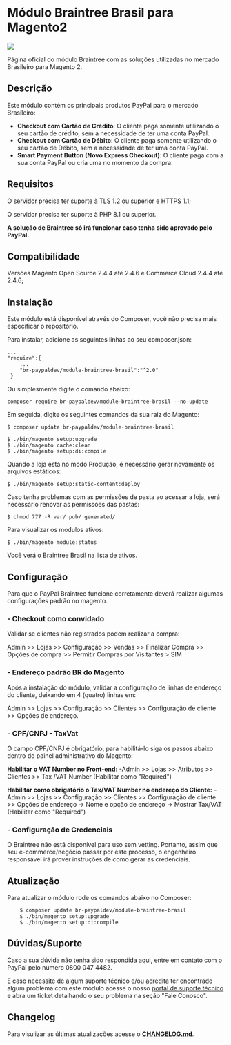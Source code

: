 # Módulo Braintree Brasil para Magento2
![](https://raw.githubusercontent.com/wiki/paypal/PayPal-PHP-SDK/images/homepage.jpg)

Página oficial do módulo Braintree com as soluções utilizadas no mercado Brasileiro para Magento 2.

## Descrição

Este módulo contém os principais produtos PayPal para o mercado Brasileiro:
- **Checkout com Cartão de Crédito**: O cliente paga somente utilizando o seu cartão de crédito, sem a necessidade de ter uma conta PayPal.
- **Checkout com Cartão de Débito**: O cliente paga somente utilizando o seu cartão de Débito, sem a necessidade de ter uma conta PayPal.
- **Smart Payment Button (Novo Express Checkout)**: O cliente paga com a sua conta PayPal ou cria uma no momento da compra.

## Requisitos

O servidor precisa ter suporte à TLS 1.2 ou superior e HTTPS 1.1;

O servidor precisa ter suporte à PHP 8.1 ou superior.

**A solução de Braintree só irá funcionar caso tenha sido aprovado pelo PayPal.**

## Compatibilidade

Versões Magento Open Source 2.4.4 até 2.4.6 e Commerce Cloud 2.4.4 até 2.4.6;

## Instalação

Este módulo está disponível através do Composer, você não precisa mais especificar o repositório.

Para instalar, adicione as seguintes linhas ao seu composer.json:

```
...
"require":{
    ...
    "br-paypaldev/module-braintree-brasil":"^2.0"
 }
```
Ou simplesmente digite  o comando abaixo:
```
composer require br-paypaldev/module-braintree-brasil --no-update

```

Em seguida, digite os seguintes comandos da sua raiz do Magento:

```
$ composer update br-paypaldev/module-braintree-brasil

$ ./bin/magento setup:upgrade
$ ./bin/magento cache:clean
$ ./bin/magento setup:di:compile
```

Quando a loja está no modo Produção, é necessário gerar novamente os arquivos estáticos:

```
$ ./bin/magento setup:static-content:deploy
```

Caso tenha problemas com as permissões de pasta ao acessar a loja, será necessário renovar as permissões das pastas:

```
$ chmod 777 -R var/ pub/ generated/
```

Para visualizar os modulos ativos:
```
$ ./bin/magento module:status
```
Você verá o Braintree Brasil na lista de ativos.

## Configuração

Para que o PayPal Braintree funcione corretamente deverá realizar algumas configurações padrão no magento.

### - Checkout como convidado

Validar se clientes não registrados podem realizar a compra:

Admin >> Lojas >> Configuração >> Vendas >> Finalizar Compra >> Opções de compra >> Permitir Compras por Visitantes > SIM

### - Endereço padrão BR do Magento

Após a instalação do módulo, validar a configuração de linhas de endereço do cliente, deixando em 4 (quatro) linhas em:

 Admin >> Lojas >> Configuração >> Clientes >> Configuração de cliente >> Opções de endereço.


### - CPF/CNPJ - TaxVat
O campo CPF/CNPJ é obrigatório, para habilitá-lo siga os passos abaixo dentro do painel administrativo do Magento:

**Habilitar o VAT Number no Front-end:**
-Admin >> Lojas >> Atributos >> Clientes >> Tax /VAT Number (Habilitar como "Required")

**Habilitar como obrigatório o Tax/VAT Number no endereço do Cliente:**
-Admin >> Lojas >> Configuração >> Clientes >> Configuração de cliente >> Opções de endereço -> Nome e opção de endereço -> Mostrar Tax/VAT (Habilitar como "Required")


### - Configuração de Credenciais

O Braintree não está disponível para uso sem vetting. Portanto, assim que seu e-commerce/negócio passar por este processo, o engenheiro responsável irá prover instruções de como gerar as credenciais.

## Atualização

Para atualizar o módulo rode os comandos abaixo no Composer:

```
    $ composer update br-paypaldev/module-braintree-brasil
    $ ./bin/magento setup:upgrade
    $ ./bin/magento setup:di:compile
```

## Dúvidas/Suporte

Caso a sua dúvida não tenha sido respondida aqui, entre em contato com o PayPal pelo número 0800 047 4482.

E caso necessite de algum suporte técnico e/ou acredita ter encontrado algum problema com este módulo acesse o nosso [portal de suporte técnico](https://www.paypal-support.com/s/?language=pt_BR) e abra um ticket detalhando o seu problema na seção "Fale Conosco".

## Changelog

Para visulizar as últimas atualizações acesse o [**CHANGELOG.md**](CHANGELOG.md).
